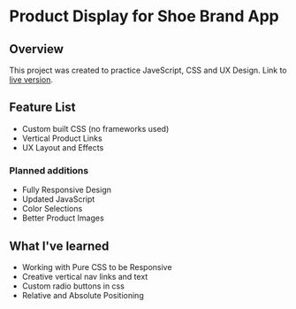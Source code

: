 # Product Display for Shoe Brand App
## Overview
This project was created to practice JaveScript, CSS and UX Design.
Link to [live version](https://3daddict.github.io/ux-shoe-display/).

## Feature List
  * Custom built CSS (no frameworks used)
  * Vertical Product Links
  * UX Layout and Effects

### Planned additions
  * Fully Responsive Design
  * Updated JavaScript
  * Color Selections
  * Better Product Images

## What I've learned
  * Working with Pure CSS to be Responsive
  * Creative vertical nav links and text
  * Custom radio buttons in css
  * Relative and Absolute Positioning
